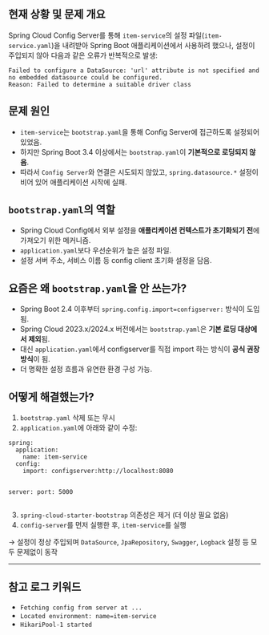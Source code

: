 <h2 id="현재-상황-및-문제-개요">현재 상황 및 문제 개요</h2>
<p>Spring Cloud Config Server를 통해 <code>item-service</code>의 설정 파일(<code>item-service.yaml</code>)을 내려받아 Spring Boot 애플리케이션에서 사용하려 했으나, 설정이 주입되지 않아 다음과 같은 오류가 반복적으로 발생:</p>
<pre><code>Failed to configure a DataSource: 'url' attribute is not specified and no embedded datasource could be configured.
Reason: Failed to determine a suitable driver class</code></pre><h2 id="문제-원인">문제 원인</h2>
<ul>
<li><code>item-service</code>는 <code>bootstrap.yaml</code>을 통해 Config Server에 접근하도록 설정되어 있었음.</li>
<li>하지만 Spring Boot 3.4 이상에서는 <code>bootstrap.yaml</code>이 <strong>기본적으로 로딩되지 않음</strong>.</li>
<li>따라서 <code>Config Server</code>와 연결은 시도되지 않았고, <code>spring.datasource.*</code> 설정이 비어 있어 애플리케이션 시작에 실패.</li>
</ul>
<h2 id="bootstrapyaml의-역할"><code>bootstrap.yaml</code>의 역할</h2>
<ul>
<li>Spring Cloud Config에서 외부 설정을 <strong>애플리케이션 컨텍스트가 초기화되기 전</strong>에 가져오기 위한 메커니즘.</li>
<li><code>application.yaml</code>보다 우선순위가 높은 설정 파일.</li>
<li>설정 서버 주소, 서비스 이름 등 config client 초기화 설정을 담음.</li>
</ul>
<h2 id="요즘은-왜-bootstrapyaml을-안-쓰는가">요즘은 왜 <code>bootstrap.yaml</code>을 안 쓰는가?</h2>
<ul>
<li>Spring Boot 2.4 이후부터 <code>spring.config.import=configserver:</code> 방식이 도입됨.</li>
<li>Spring Cloud 2023.x/2024.x 버전에서는 <code>bootstrap.yaml</code>은 <strong>기본 로딩 대상에서 제외</strong>됨.</li>
<li>대신 <code>application.yaml</code>에서 configserver를 직접 import 하는 방식이 <strong>공식 권장 방식</strong>이 됨.</li>
<li>더 명확한 설정 흐름과 유연한 환경 구성 가능.</li>
</ul>
<h2 id="어떻게-해결했는가">어떻게 해결했는가?</h2>
<ol>
<li><code>bootstrap.yaml</code> 삭제 또는 무시</li>
<li><code>application.yaml</code>에 아래와 같이 수정:</li>
</ol>
<pre><code class="language-yaml">spring:
  application:
    name: item-service
  config:
    import: configserver:http://localhost:8080

server:
  port: 5000</code></pre>
<ol start="3">
<li><code>spring-cloud-starter-bootstrap</code> 의존성은 제거 (더 이상 필요 없음)</li>
<li><code>config-server</code>를 먼저 실행한 후, <code>item-service</code>를 실행</li>
</ol>
<p>→ 설정이 정상 주입되며 <code>DataSource</code>, <code>JpaRepository</code>, <code>Swagger</code>, <code>Logback</code> 설정 등 모두 문제없이 동작</p>
<hr />
<h2 id="참고-로그-키워드">참고 로그 키워드</h2>
<ul>
<li><code>Fetching config from server at ...</code></li>
<li><code>Located environment: name=item-service</code></li>
<li><code>HikariPool-1 started</code></li>
</ul>